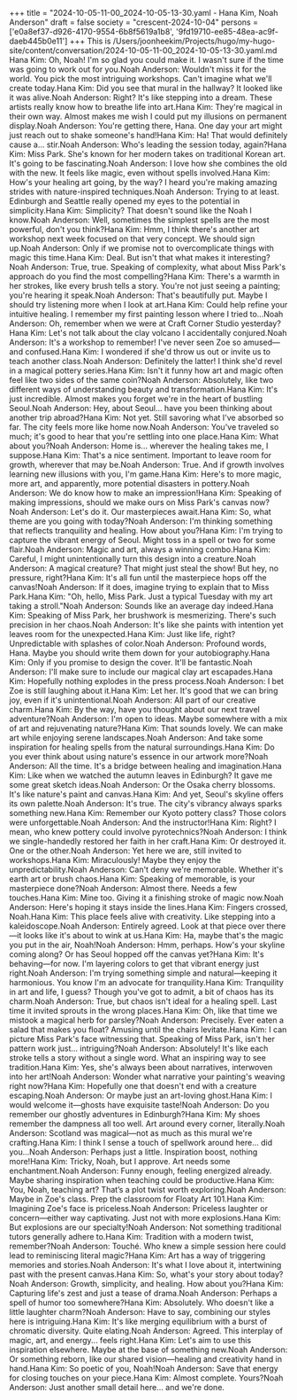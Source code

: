 +++
title = "2024-10-05-11-00_2024-10-05-13-30.yaml - Hana Kim, Noah Anderson"
draft = false
society = "crescent-2024-10-04"
persons = ['e0a8ef37-d926-4170-9554-6b8f5619a1b8', '9fd19710-ee85-48ea-ac9f-daeb445b0e11']
+++
This is /Users/joonheekim/Projects/hugo/my-hugo-site/content/conversation/2024-10-05-11-00_2024-10-05-13-30.yaml.md
Hana Kim: Oh, Noah! I'm so glad you could make it. I wasn't sure if the time was going to work out for you.Noah Anderson: Wouldn't miss it for the world. You pick the most intriguing workshops. Can't imagine what we'll create today.Hana Kim: Did you see that mural in the hallway? It looked like it was alive.Noah Anderson: Right? It's like stepping into a dream. These artists really know how to breathe life into art.Hana Kim: They're magical in their own way. Almost makes me wish I could put my illusions on permanent display.Noah Anderson: You're getting there, Hana. One day your art might just reach out to shake someone's hand!Hana Kim: Ha! That would definitely cause a... stir.Noah Anderson: Who's leading the session today, again?Hana Kim: Miss Park. She's known for her modern takes on traditional Korean art. It's going to be fascinating.Noah Anderson: I love how she combines the old with the new. It feels like magic, even without spells involved.Hana Kim: How's your healing art going, by the way? I heard you're making amazing strides with nature-inspired techniques.Noah Anderson: Trying to at least. Edinburgh and Seattle really opened my eyes to the potential in simplicity.Hana Kim: Simplicity? That doesn't sound like the Noah I know.Noah Anderson: Well, sometimes the simplest spells are the most powerful, don't you think?Hana Kim: Hmm, I think there's another art workshop next week focused on that very concept. We should sign up.Noah Anderson: Only if we promise not to overcomplicate things with magic this time.Hana Kim: Deal. But isn't that what makes it interesting?Noah Anderson: True, true. Speaking of complexity, what about Miss Park's approach do you find the most compelling?Hana Kim: There's a warmth in her strokes, like every brush tells a story. You're not just seeing a painting; you're hearing it speak.Noah Anderson: That's beautifully put. Maybe I should try listening more when I look at art.Hana Kim: Could help refine your intuitive healing. I remember my first painting lesson where I tried to...Noah Anderson: Oh, remember when we were at Craft Corner Studio yesterday?Hana Kim: Let's not talk about the clay volcano I accidentally conjured.Noah Anderson: It's a workshop to remember! I've never seen Zoe so amused—and confused.Hana Kim: I wondered if she'd throw us out or invite us to teach another class.Noah Anderson: Definitely the latter! I think she'd revel in a magical pottery series.Hana Kim: Isn't it funny how art and magic often feel like two sides of the same coin?Noah Anderson: Absolutely, like two different ways of understanding beauty and transformation.Hana Kim: It's just incredible. Almost makes you forget we're in the heart of bustling Seoul.Noah Anderson: Hey, about Seoul... have you been thinking about another trip abroad?Hana Kim: Not yet. Still savoring what I've absorbed so far. The city feels more like home now.Noah Anderson: You've traveled so much; it's good to hear that you're settling into one place.Hana Kim: What about you?Noah Anderson: Home is... wherever the healing takes me, I suppose.Hana Kim: That's a nice sentiment. Important to leave room for growth, wherever that may be.Noah Anderson: True. And if growth involves learning new illusions with you, I'm game.Hana Kim: Here's to more magic, more art, and apparently, more potential disasters in pottery.Noah Anderson: We do know how to make an impression!Hana Kim: Speaking of making impressions, should we make ours on Miss Park's canvas now?Noah Anderson: Let's do it. Our masterpieces await.Hana Kim: So, what theme are you going with today?Noah Anderson: I'm thinking something that reflects tranquility and healing. How about you?Hana Kim: I'm trying to capture the vibrant energy of Seoul. Might toss in a spell or two for some flair.Noah Anderson: Magic and art, always a winning combo.Hana Kim: Careful, I might unintentionally turn this design into a creature.Noah Anderson: A magical creature? That might just steal the show! But hey, no pressure, right?Hana Kim: It's all fun until the masterpiece hops off the canvas!Noah Anderson: If it does, imagine trying to explain that to Miss Park.Hana Kim: "Oh, hello, Miss Park. Just a typical Tuesday with my art taking a stroll."Noah Anderson: Sounds like an average day indeed.Hana Kim: Speaking of Miss Park, her brushwork is mesmerizing. There's such precision in her chaos.Noah Anderson: It's like she paints with intention yet leaves room for the unexpected.Hana Kim: Just like life, right? Unpredictable with splashes of color.Noah Anderson: Profound words, Hana. Maybe you should write them down for your autobiography.Hana Kim: Only if you promise to design the cover. It'll be fantastic.Noah Anderson: I'll make sure to include our magical clay art escapades.Hana Kim: Hopefully nothing explodes in the press process.Noah Anderson: I bet Zoe is still laughing about it.Hana Kim: Let her. It's good that we can bring joy, even if it's unintentional.Noah Anderson: All part of our creative charm.Hana Kim: By the way, have you thought about our next travel adventure?Noah Anderson: I'm open to ideas. Maybe somewhere with a mix of art and rejuvenating nature?Hana Kim: That sounds lovely. We can make art while enjoying serene landscapes.Noah Anderson: And take some inspiration for healing spells from the natural surroundings.Hana Kim: Do you ever think about using nature's essence in our artwork more?Noah Anderson: All the time. It's a bridge between healing and imagination.Hana Kim: Like when we watched the autumn leaves in Edinburgh? It gave me some great sketch ideas.Noah Anderson: Or the Osaka cherry blossoms. It's like nature's paint and canvas.Hana Kim: And yet, Seoul's skyline offers its own palette.Noah Anderson: It's true. The city's vibrancy always sparks something new.Hana Kim: Remember our Kyoto pottery class? Those colors were unforgettable.Noah Anderson: And the instructor!Hana Kim: Right? I mean, who knew pottery could involve pyrotechnics?Noah Anderson: I think we single-handedly restored her faith in her craft.Hana Kim: Or destroyed it. One or the other.Noah Anderson: Yet here we are, still invited to workshops.Hana Kim: Miraculously! Maybe they enjoy the unpredictability.Noah Anderson: Can't deny we're memorable. Whether it's earth art or brush chaos.Hana Kim: Speaking of memorable, is your masterpiece done?Noah Anderson: Almost there. Needs a few touches.Hana Kim: Mine too. Giving it a finishing stroke of magic now.Noah Anderson: Here's hoping it stays inside the lines.Hana Kim: Fingers crossed, Noah.Hana Kim: This place feels alive with creativity. Like stepping into a kaleidoscope.Noah Anderson: Entirely agreed. Look at that piece over there—it looks like it's about to wink at us.Hana Kim: Ha, maybe that's the magic you put in the air, Noah!Noah Anderson: Hmm, perhaps. How's your skyline coming along? Or has Seoul hopped off the canvas yet?Hana Kim: It's behaving—for now. I'm layering colors to get that vibrant energy just right.Noah Anderson: I'm trying something simple and natural—keeping it harmonious. You know I'm an advocate for tranquility.Hana Kim: Tranquility in art and life, I guess? Though you've got to admit, a bit of chaos has its charm.Noah Anderson: True, but chaos isn't ideal for a healing spell. Last time it invited sprouts in the wrong places.Hana Kim: Oh, like that time we mistook a magical herb for parsley?Noah Anderson: Precisely. Ever eaten a salad that makes you float? Amusing until the chairs levitate.Hana Kim: I can picture Miss Park's face witnessing that. Speaking of Miss Park, isn't her pattern work just... intriguing?Noah Anderson: Absolutely! It's like each stroke tells a story without a single word. What an inspiring way to see tradition.Hana Kim: Yes, she's always been about narratives, interwoven into her art!Noah Anderson: Wonder what narrative your painting's weaving right now?Hana Kim: Hopefully one that doesn't end with a creature escaping.Noah Anderson: Or maybe just an art-loving ghost.Hana Kim: I would welcome it—ghosts have exquisite taste!Noah Anderson: Do you remember our ghostly adventures in Edinburgh?Hana Kim: My shoes remember the dampness all too well. Art around every corner, literally.Noah Anderson: Scotland was magical—not as much as this mural we're crafting.Hana Kim: I think I sense a touch of spellwork around here... did you...Noah Anderson: Perhaps just a little. Inspiration boost, nothing more!Hana Kim: Tricky, Noah, but I approve. Art needs some enchantment.Noah Anderson: Funny enough, feeling energized already. Maybe sharing inspiration when teaching could be productive.Hana Kim: You, Noah, teaching art? That’s a plot twist worth exploring.Noah Anderson: Maybe in Zoe's class. Prep the classroom for Floaty Art 101.Hana Kim: Imagining Zoe's face is priceless.Noah Anderson: Priceless laughter or concern—either way captivating. Just not with more explosions.Hana Kim: But explosions are our specialty!Noah Anderson: Not something traditional tutors generally adhere to.Hana Kim: Tradition with a modern twist, remember?Noah Anderson: Touché. Who knew a simple session here could lead to reminiscing literal magic?Hana Kim: Art has a way of triggering memories and stories.Noah Anderson: It's what I love about it, intertwining past with the present canvas.Hana Kim: So, what's your story about today?Noah Anderson: Growth, simplicity, and healing. How about you?Hana Kim: Capturing life's zest and just a tease of drama.Noah Anderson: Perhaps a spell of humor too somewhere?Hana Kim: Absolutely. Who doesn't like a little laughter charm?Noah Anderson: Have to say, combining our styles here is intriguing.Hana Kim: It's like merging equilibrium with a burst of chromatic diversity. Quite elating.Noah Anderson: Agreed. This interplay of magic, art, and energy... feels right.Hana Kim: Let's aim to use this inspiration elsewhere. Maybe at the base of something new.Noah Anderson: Or something reborn, like our shared vision—healing and creativity hand in hand.Hana Kim: So poetic of you, Noah!Noah Anderson: Save that energy for closing touches on your piece.Hana Kim: Almost complete. Yours?Noah Anderson: Just another small detail here... and we're done.